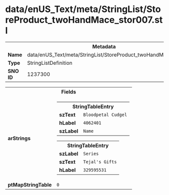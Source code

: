 <h1>data/enUS_Text/meta/StringList/StoreProduct_twoHandMace_stor007.stl</h1><table><tr><th colspan="100%">Metadata</th></tr><tr><td><b>Name</b></td><td>data/enUS_Text/meta/StringList/StoreProduct_twoHandMace_stor007.stl</td></tr><tr><td><b>Type</b></td><td>StringListDefinition</td></tr><tr><td><b>SNO ID</b></td><td>1237300</td></tr></table>

<table><tr><th colspan="100%">Fields</th></tr><tr><td><b>arStrings</b></td><td><table><tr><th colspan="100%">StringTableEntry</th></tr><tr><td><b>szText</b></td><td><code>Bloodpetal Cudgel</code></td></tr><tr><td><b>hLabel</b></td><td><code>4062401</code></td></tr><tr><td><b>szLabel</b></td><td><code>Name</code></td></tr></table>


<table><tr><th colspan="100%">StringTableEntry</th></tr><tr><td><b>szLabel</b></td><td><code>Series</code></td></tr><tr><td><b>szText</b></td><td><code>Tejal's Gifts</code></td></tr><tr><td><b>hLabel</b></td><td><code>329595531</code></td></tr></table>


</td></tr><tr><td><b>ptMapStringTable</b></td><td><code>0</code></td></tr></table>

